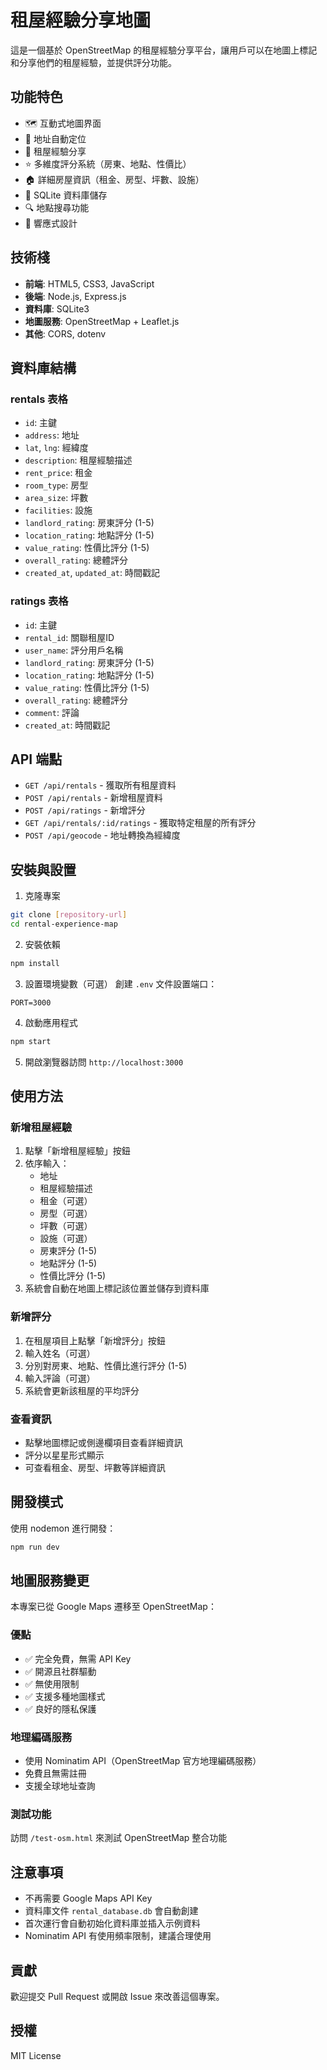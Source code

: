 # 租屋經驗分享地圖

這是一個基於 OpenStreetMap 的租屋經驗分享平台，讓用戶可以在地圖上標記和分享他們的租屋經驗，並提供評分功能。

## 功能特色

- 🗺️ 互動式地圖界面
- 📍 地址自動定位
- 💬 租屋經驗分享
- ⭐ 多維度評分系統（房東、地點、性價比）
- 🏠 詳細房屋資訊（租金、房型、坪數、設施）
- 💾 SQLite 資料庫儲存
- 🔍 地點搜尋功能
- 📱 響應式設計

## 技術棧

- **前端**: HTML5, CSS3, JavaScript
- **後端**: Node.js, Express.js
- **資料庫**: SQLite3
- **地圖服務**: OpenStreetMap + Leaflet.js
- **其他**: CORS, dotenv

## 資料庫結構

### rentals 表格
- `id`: 主鍵
- `address`: 地址
- `lat`, `lng`: 經緯度
- `description`: 租屋經驗描述
- `rent_price`: 租金
- `room_type`: 房型
- `area_size`: 坪數
- `facilities`: 設施
- `landlord_rating`: 房東評分 (1-5)
- `location_rating`: 地點評分 (1-5)
- `value_rating`: 性價比評分 (1-5)
- `overall_rating`: 總體評分
- `created_at`, `updated_at`: 時間戳記

### ratings 表格
- `id`: 主鍵
- `rental_id`: 關聯租屋ID
- `user_name`: 評分用戶名稱
- `landlord_rating`: 房東評分 (1-5)
- `location_rating`: 地點評分 (1-5)
- `value_rating`: 性價比評分 (1-5)
- `overall_rating`: 總體評分
- `comment`: 評論
- `created_at`: 時間戳記

## API 端點

- `GET /api/rentals` - 獲取所有租屋資料
- `POST /api/rentals` - 新增租屋資料
- `POST /api/ratings` - 新增評分
- `GET /api/rentals/:id/ratings` - 獲取特定租屋的所有評分
- `POST /api/geocode` - 地址轉換為經緯度

## 安裝與設置

1. 克隆專案
```bash
git clone [repository-url]
cd rental-experience-map
```

2. 安裝依賴
```bash
npm install
```

3. 設置環境變數（可選）
創建 `.env` 文件設置端口：
```
PORT=3000
```

4. 啟動應用程式
```bash
npm start
```

5. 開啟瀏覽器訪問 `http://localhost:3000`

## 使用方法

### 新增租屋經驗
1. 點擊「新增租屋經驗」按鈕
2. 依序輸入：
   - 地址
   - 租屋經驗描述
   - 租金（可選）
   - 房型（可選）
   - 坪數（可選）
   - 設施（可選）
   - 房東評分 (1-5)
   - 地點評分 (1-5)
   - 性價比評分 (1-5)
3. 系統會自動在地圖上標記該位置並儲存到資料庫

### 新增評分
1. 在租屋項目上點擊「新增評分」按鈕
2. 輸入姓名（可選）
3. 分別對房東、地點、性價比進行評分 (1-5)
4. 輸入評論（可選）
5. 系統會更新該租屋的平均評分

### 查看資訊
- 點擊地圖標記或側邊欄項目查看詳細資訊
- 評分以星星形式顯示
- 可查看租金、房型、坪數等詳細資訊

## 開發模式

使用 nodemon 進行開發：
```bash
npm run dev
```

## 地圖服務變更

本專案已從 Google Maps 遷移至 OpenStreetMap：

### 優點
- ✅ 完全免費，無需 API Key
- ✅ 開源且社群驅動
- ✅ 無使用限制
- ✅ 支援多種地圖樣式
- ✅ 良好的隱私保護

### 地理編碼服務
- 使用 Nominatim API（OpenStreetMap 官方地理編碼服務）
- 免費且無需註冊
- 支援全球地址查詢

### 測試功能
訪問 `/test-osm.html` 來測試 OpenStreetMap 整合功能

## 注意事項

- 不再需要 Google Maps API Key
- 資料庫文件 `rental_database.db` 會自動創建
- 首次運行會自動初始化資料庫並插入示例資料
- Nominatim API 有使用頻率限制，建議合理使用

## 貢獻

歡迎提交 Pull Request 或開啟 Issue 來改善這個專案。

## 授權

MIT License